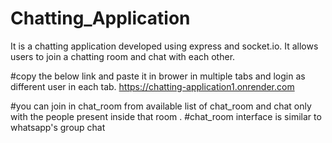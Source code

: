 # Chatting_Application
It is a chatting application developed using express and socket.io. It allows users to join a chatting room and chat with each other.


#copy the below link and paste it in brower in multiple tabs and login as different user in each tab.
https://chatting-application1.onrender.com

#you can join in chat_room from available list of chat_room and chat only with the people present inside that room .
#chat_room interface is similar to whatsapp's group chat
